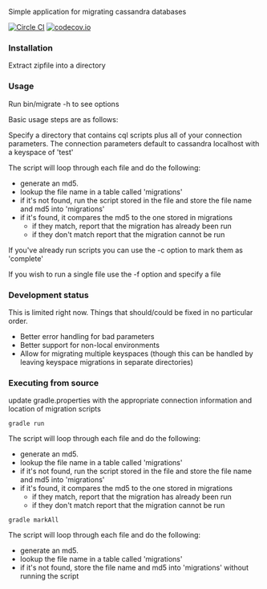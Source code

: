 Simple application for migrating cassandra databases

[![Circle CI](https://circleci.com/gh/SmartThingsOSS/cassandra-migration/tree/master.svg?style=svg)](https://circleci.com/gh/SmartThingsOSS/cassandra-migration/tree/master)
[![codecov.io](https://codecov.io/github/SmartThingsOSS/cassandra-migration/coverage.svg?branch=master)](https://codecov.io/github/SmartThingsOSS/cassandra-migration?branch=master)

### Installation
Extract zipfile into a directory

### Usage

Run bin/migrate -h to see options 

Basic usage steps are as follows:

Specify a directory that contains cql scripts plus all of your connection parameters.  The connection parameters default to cassandra localhost with a keyspace of 'test'

The script will loop through each file and do the following:
* generate an md5.
* lookup the file name in a table called 'migrations'
* if it's not found, run the script stored in the file and store the file name and md5 into 'migrations'
* if it's found, it compares the md5 to the one stored in migrations
	* if they match, report that the migration has already been run
	* if they don't match report that the migration cannot be run

If you've already run scripts you can use the -c option to mark them as 'complete'

If you wish to run a single file use the -f option and specify a file


### Development status
This is limited right now.  Things that should/could be fixed in no particular order.
* Better error handling for bad parameters
* Better support for non-local environments
* Allow for migrating multiple keyspaces (though this can be handled by leaving keyspace migrations in separate directories)


### Executing from source
update gradle.properties with the appropriate connection information and location of migration scripts

```gradle run```

The script will loop through each file and do the following:
* generate an md5.
* lookup the file name in a table called 'migrations'
* if it's not found, run the script stored in the file and store the file name and md5 into 'migrations'
* if it's found, it compares the md5 to the one stored in migrations
	* if they match, report that the migration has already been run
	* if they don't match report that the migration cannot be run

```gradle markAll```

The script will loop through each file and do the following:
* generate an md5.
* lookup the file name in a table called 'migrations'
* if it's not found, store the file name and md5 into 'migrations' without running the script




